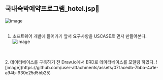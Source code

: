 ## 국내숙박예약프로그램_hotel.jsp👋

![image](https://github.com/user-attachments/assets/8c7989f8-f190-486e-924d-ffe35e43f065)
<br>
<br>
1. 소프트웨어 개발에 들어가기 앞서 요구사항을 USCASE로 먼저 만들어본다.
![image](https://github.com/user-attachments/assets/2b666f28-0e38-43d5-b48e-f00392de9636)
<br>
<br>
2. 데이터베이스를 구축하기 전 Draw.io에서 ERD로 데이터베이스를 모델링 하였다.
![image](https://github.com/user-attachments/assets/071acedb-7bba-4a1e-a94b-930e25d5bb25)




